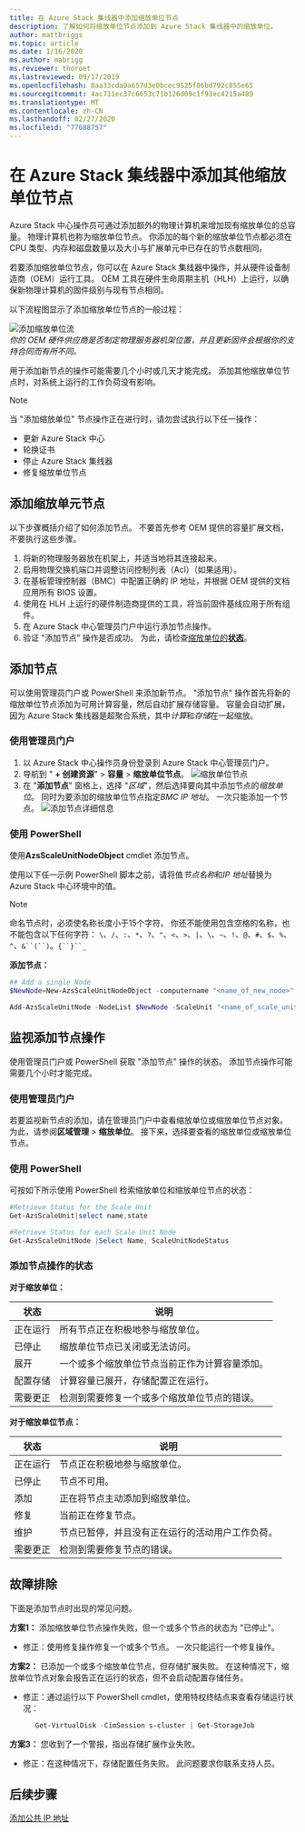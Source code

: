 ```yaml
---
title: 在 Azure Stack 集线器中添加缩放单位节点
description: 了解如何将缩放单位节点添加到 Azure Stack 集线器中的缩放单位。
author: mattbriggs
ms.topic: article
ms.date: 1/16/2020
ms.author: mabrigg
ms.reviewer: thoroet
ms.lastreviewed: 09/17/2019
ms.openlocfilehash: 8aa33cda9a657d3e0bcec9525f86bd792c855e65
ms.sourcegitcommit: 4ac711ec37c6653c71b126d09c1f93ec4215a489
ms.translationtype: MT
ms.contentlocale: zh-CN
ms.lasthandoff: 02/27/2020
ms.locfileid: "77688757"
---
```

# <a name="add-additional-scale-unit-nodes-in-azure-stack-hub"></a>在 Azure Stack 集线器中添加其他缩放单位节点

Azure Stack 中心操作员可通过添加额外的物理计算机来增加现有缩放单位的总容量。 物理计算机也称为缩放单位节点。 你添加的每个新的缩放单位节点都必须在 CPU 类型、内存和磁盘数量以及大小与扩展单元中已存在的节点数相同。

若要添加缩放单位节点，你可以在 Azure Stack 集线器中操作，并从硬件设备制造商（OEM）运行工具。 OEM 工具在硬件生命周期主机（HLH）上运行，以确保新物理计算机的固件级别与现有节点相同。

以下流程图显示了添加缩放单位节点的一般过程：

![添加缩放单位流](media/azure-stack-add-scale-node/add-node-flow.png)
<br> *你的 OEM 硬件供应商是否制定物理服务器机架位置，并且更新固件会根据你的支持合同而有所不同。*

用于添加新节点的操作可能需要几个小时或几天才能完成。 添加其他缩放单位节点时，对系统上运行的工作负荷没有影响。

> [!Note]  
> 当 "添加缩放单位" 节点操作正在进行时，请勿尝试执行以下任一操作：
>
>  - 更新 Azure Stack 中心
>  - 轮换证书
>  - 停止 Azure Stack 集线器
>  - 修复缩放单位节点


## <a name="add-scale-unit-nodes"></a>添加缩放单元节点

以下步骤概括介绍了如何添加节点。 不要首先参考 OEM 提供的容量扩展文档，不要执行这些步骤。

1. 将新的物理服务器放在机架上，并适当地将其连接起来。 
2. 启用物理交换机端口并调整访问控制列表（Acl）（如果适用）。
3. 在基板管理控制器（BMC）中配置正确的 IP 地址，并根据 OEM 提供的文档应用所有 BIOS 设置。
4. 使用在 HLH 上运行的硬件制造商提供的工具，将当前固件基线应用于所有组件。
5. 在 Azure Stack 中心管理员门户中运行添加节点操作。
6. 验证 "添加节点" 操作是否成功。 为此，请检查[缩放单位的**状态**](#monitor-add-node-operations)。 

## <a name="add-the-node"></a>添加节点

可以使用管理员门户或 PowerShell 来添加新节点。 "添加节点" 操作首先将新的缩放单位节点添加为可用计算容量，然后自动扩展存储容量。 容量会自动扩展，因为 Azure Stack 集线器是超聚合系统，其中*计算*和*存储*在一起缩放。

### <a name="use-the-administrator-portal"></a>使用管理员门户

1. 以 Azure Stack 中心操作员身份登录到 Azure Stack 中心管理员门户。
2. 导航到 " **+ 创建资源**" > **容量** > **缩放单位节点**。
   ![缩放单位节点](media/azure-stack-add-scale-node/select-node1.png)
3. 在 "**添加节点**" 窗格上，选择 "*区域*"，然后选择要向其中添加节点的*缩放单位*。 同时为要添加的缩放单位节点指定*BMC IP 地址*。 一次只能添加一个节点。
   ![添加节点详细信息](media/azure-stack-add-scale-node/select-node2.png)
 

### <a name="use-powershell"></a>使用 PowerShell

使用**AzsScaleUnitNodeObject** cmdlet 添加节点。  

使用以下任一示例 PowerShell 脚本之前，请将值*节点名称*和*IP 地址*替换为 Azure Stack 中心环境中的值。

  > [!Note]  
  > 命名节点时，必须使名称长度小于15个字符。 你还不能使用包含空格的名称，也不能包含以下任何字符： `\`、`/`、`:`、`*`、`?`、`"`、`<`、`>`、`|`、`\`、`~`、`!`、`@`、`#`、`$`、`%`、`^`、`&``(``)`。`{``}``_`

**添加节点：**
  ```powershell
  ## Add a single Node 
  $NewNode=New-AzsScaleUnitNodeObject -computername "<name_of_new_node>" -BMCIPv4Address "<BMCIP_address_of_new_node>" 
 
  Add-AzsScaleUnitNode -NodeList $NewNode -ScaleUnit "<name_of_scale_unit_cluster>" 
  ```  

## <a name="monitor-add-node-operations"></a>监视添加节点操作 
使用管理员门户或 PowerShell 获取 "添加节点" 操作的状态。 添加节点操作可能需要几个小时才能完成。

### <a name="use-the-administrator-portal"></a>使用管理员门户 
若要监视新节点的添加，请在管理员门户中查看缩放单位或缩放单位节点对象。 为此，请参阅**区域管理** > **缩放单位**。 接下来，选择要查看的缩放单位或缩放单位节点。 

### <a name="use-powershell"></a>使用 PowerShell
可按如下所示使用 PowerShell 检索缩放单位和缩放单位节点的状态：
  ```powershell
  #Retrieve Status for the Scale Unit
  Get-AzsScaleUnit|select name,state
 
  #Retrieve Status for each Scale Unit Node
  Get-AzsScaleUnitNode |Select Name, ScaleUnitNodeStatus
```

### <a name="status-for-the-add-node-operation"></a>添加节点操作的状态 
**对于缩放单位：**

|状态               |说明  |
|---------------------|---------|
|正在运行              |所有节点正在积极地参与缩放单位。|
|已停止              |缩放单位节点已关闭或无法访问。|
|展开            |一个或多个缩放单位节点当前正作为计算容量添加。|
|配置存储  |计算容量已展开，存储配置正在运行。|
|需要更正 |检测到需要修复一个或多个缩放单位节点的错误。|


**对于缩放单位节点：**

|状态                |说明  |
|----------------------|---------|
|正在运行               |节点正在积极地参与缩放单位。|
|已停止               |节点不可用。|
|添加                |正在将节点主动添加到缩放单位。|
|修复             |当前正在修复节点。|
|维护           |节点已暂停，并且没有正在运行的活动用户工作负荷。 |
|需要更正  |检测到需要修复节点的错误。|


## <a name="troubleshooting"></a>故障排除
下面是添加节点时出现的常见问题。 

**方案1：** 添加缩放单位节点操作失败，但一个或多个节点的状态为 "已停止"。  
- 修正：使用修复操作修复一个或多个节点。 一次只能运行一个修复操作。

**方案2：** 已添加一个或多个缩放单位节点，但存储扩展失败。 在这种情况下，缩放单位节点对象会报告正在运行的状态，但不会启动配置存储任务。  
- 修正：通过运行以下 PowerShell cmdlet，使用特权终结点来查看存储运行状况：
  ```powershell
     Get-VirtualDisk -CimSession s-cluster | Get-StorageJob
  ```
 
**方案3：** 您收到了一个警报，指出存储扩展作业失败。  
- 修正：在这种情况下，存储配置任务失败。 此问题要求你联系支持人员。


## <a name="next-steps"></a>后续步骤 
[添加公共 IP 地址](azure-stack-add-ips.md) 
